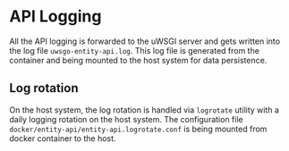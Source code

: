 # API Logging

All the API logging is forwarded to the uWSGI server and gets written into the log file `uwsgo-entity-api.log`. This log file is generated from the container and being mounted to the host system for data persistence.

## Log rotation

On the host system, the log rotation is handled via `logrotate` utility with a daily logging rotation on the host system. The configuration file `docker/entity-api/entity-api.logrotate.conf` is being mounted from docker container to the host.